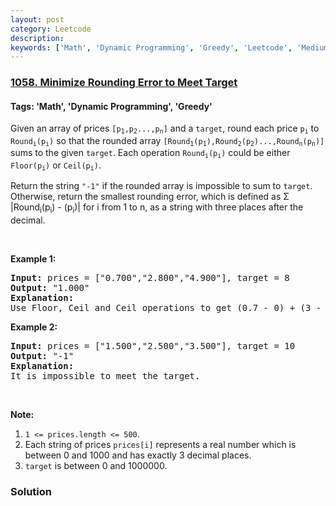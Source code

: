 ```yaml
---
layout: post
category: Leetcode
description: 
keywords: ['Math', 'Dynamic Programming', 'Greedy', 'Leetcode', 'Medium']
---
```

### [1058. Minimize Rounding Error to Meet Target](https://leetcode.com/problems/minimize-rounding-error-to-meet-target)

#### Tags: 'Math', 'Dynamic Programming', 'Greedy'

<div class="content__u3I1 question-content__JfgR"><div><p>Given an array of prices <code>[p<sub>1</sub>,p<sub>2</sub>...,p<sub>n</sub>]</code> and a <code>target</code>, round each price <code>p<sub>i</sub></code> to <code>Round<sub>i</sub>(p<sub>i</sub>)</code> so that the rounded array <code>[Round<sub>1</sub>(p<sub>1</sub>),Round<sub>2</sub>(p<sub>2</sub>)...,Round<sub>n</sub>(p<sub>n</sub>)]</code> sums to the given <code>target</code>. Each operation <code>Round<sub>i</sub>(p<sub>i</sub>)</code> could be either <code>Floor(p<sub>i</sub>)</code> or <code>Ceil(p<sub>i</sub>)</code>.</p>
<p>Return the string <code>"-1"</code> if the rounded array is impossible to sum to <code>target</code>. Otherwise, return the smallest rounding error, which is defined as Σ |Round<sub>i</sub>(p<sub>i</sub>) - (p<sub>i</sub>)| for <italic>i</italic> from 1 to <italic>n</italic>, as a string with three places after the decimal.</p>
<p> </p>
<p><strong>Example 1:</strong></p>
<pre><strong>Input: </strong>prices = <span id="example-input-1-1">["0.700","2.800","4.900"]</span>, target = <span id="example-input-1-2">8</span>
<strong>Output: </strong><span id="example-output-1">"1.000"</span>
<strong>Explanation: </strong>
Use Floor, Ceil and Ceil operations to get (0.7 - 0) + (3 - 2.8) + (5 - 4.9) = 0.7 + 0.2 + 0.1 = 1.0 .
</pre>
<p><strong>Example 2:</strong></p>
<pre><strong>Input: </strong>prices = <span id="example-input-2-1">["1.500","2.500","3.500"]</span>, target = <span id="example-input-2-2">10</span>
<strong>Output: </strong><span id="example-output-2">"-1"</span>
<strong>Explanation: </strong>
It is impossible to meet the target.
</pre>
<p> </p>
<p><strong>Note:</strong></p>
<ol>
<li><code>1 &lt;= prices.length &lt;= 500</code>.</li>
<li>Each string of prices <code>prices[i]</code> represents a real number which is between 0 and 1000 and has exactly 3 decimal places.</li>
<li><code>target</code> is between 0 and 1000000.</li>
</ol></div></div>

### Solution
